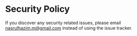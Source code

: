 # Security Policy

If you discover any security related issues, please email nasrulhazim.m@gmail.com instead of using the issue tracker.
